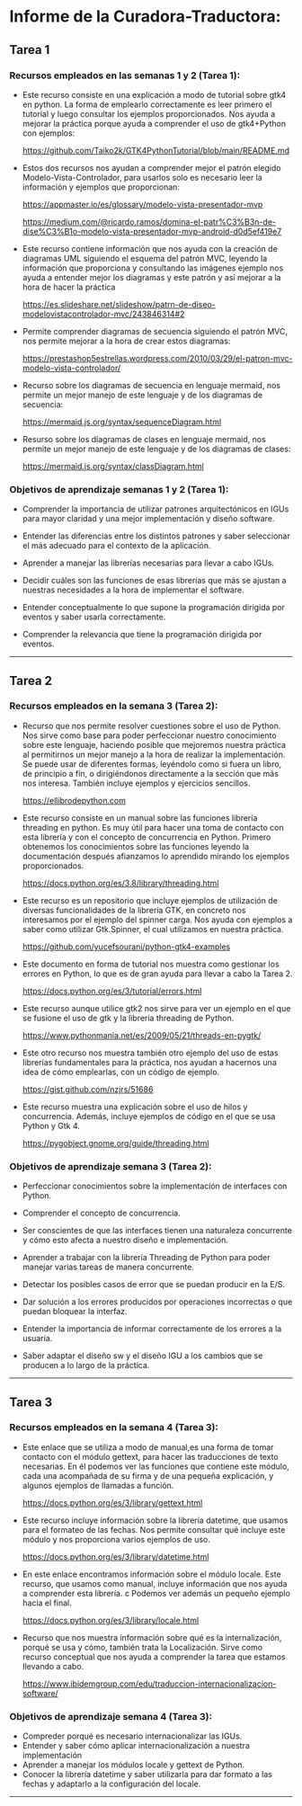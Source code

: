 # Informe de la Curadora-Traductora:
## Tarea 1
### Recursos empleados en las semanas 1 y 2 (Tarea 1):

- Este recurso consiste en una explicación a modo de tutorial sobre gtk4 en python.
La forma de emplearlo correctamente es leer primero el tutorial y luego consultar los ejemplos proporcionados.
Nos ayuda a mejorar la práctica porque ayuda a comprender el uso de gtk4+Python con ejemplos:

  https://github.com/Taiko2k/GTK4PythonTutorial/blob/main/README.md

- Estos dos recursos nos ayudan a comprender mejor el patrón elegido Modelo-Vista-Controlador,
para usarlos solo es necesario leer la información y ejemplos que proporcionan:

  https://appmaster.io/es/glossary/modelo-vista-presentador-mvp
  
  https://medium.com/@ricardo.ramos/domina-el-patr%C3%B3n-de-dise%C3%B1o-modelo-vista-presentador-mvp-android-d0d5ef419e7

- Este recurso contiene información que nos ayuda con la creación de diagramas
UML siguiendo el esquema del patrón MVC, leyendo la información que proporciona y consultando las imágenes ejemplo
nos ayuda a entender mejor los diagramas y este patrón y así mejorar a la hora de hacer la práctica

  https://es.slideshare.net/slideshow/patrn-de-diseo-modelovistacontrolador-mvc/243846314#2

- Permite comprender diagramas de secuencia siguiendo el patrón MVC, nos permite mejorar a la hora de crear estos diagramas:

  https://prestashop5estrellas.wordpress.com/2010/03/29/el-patron-mvc-modelo-vista-controlador/

- Recurso sobre los diagramas de secuencia en lenguaje mermaid, nos permite un mejor manejo de este lenguaje y de los diagramas de secuencia:

  https://mermaid.js.org/syntax/sequenceDiagram.html

- Resurso sobre los diagramas de clases en lenguaje mermaid, nos permite un mejor manejo de este lenguaje y de los diagramas de clases:

  https://mermaid.js.org/syntax/classDiagram.html



### Objetivos de aprendizaje semanas 1 y 2 (Tarea 1):
- Comprender la importancia de utilizar patrones arquitectónicos en IGUs para mayor claridad 
  y una mejor implementación y diseño software.
  
- Entender las diferencias entre los distintos patrones y saber seleccionar el más adecuado para
  el contexto de la aplicación.
  
- Aprender a manejar las librerías necesarias para llevar a cabo IGUs.
  
- Decidir cuáles son las funciones de esas librerías que más se ajustan a nuestras necesidades
  a la hora de implementar el software.
  
- Entender conceptualmente lo que supone la programación dirigida por eventos y saber usarla correctamente.
  
- Comprender la relevancia que tiene la programación dirigida por eventos.
  
---

## Tarea 2

### Recursos empleados en la semana 3 (Tarea 2):

- Recurso que nos permite resolver cuestiones sobre el uso de Python. Nos sirve como base para poder perfeccionar nuestro conocimiento sobre este lenguaje, haciendo posible
  que mejoremos nuestra práctica al permitirnos un mejor manejo a la hora de realizar la implementación. Se puede usar de diferentes formas, leyéndolo como si fuera un libro, de principio a fin,
  o dirigiéndonos directamente a la sección que más nos interesa. También incluye ejemplos y ejercicios sencillos.
  
  https://ellibrodepython.com

- Este recurso consiste en un manual sobre las funciones librería threading en python. Es muy útil para hacer una toma de contacto con esta librería y con el concepto de concurrencia en Python.
  Primero obtenemos los conocimientos sobre las funciones leyendo la documentación después afianzamos lo aprendido mirando los ejemplos proporcionados.
  
  https://docs.python.org/es/3.8/library/threading.html
  
- Este recurso es un repositorio que incluye ejemplos de utilización de diversas funcionalidades de la librería GTK, en concreto nos interesamos por el ejemplo del spinner carga. Nos ayuda 
  con ejemplos a saber como utilizar Gtk.Spinner, el cual utilizamos en nuestra práctica.

  https://github.com/yucefsourani/python-gtk4-examples

- Este documento en forma de tutorial nos muestra como gestionar los errores en Python, lo que es de gran ayuda para llevar a cabo la Tarea 2.

  https://docs.python.org/es/3/tutorial/errors.html
  
- Este recurso aunque utilice gtk2 nos sirve para ver un ejemplo en el que se fusione el uso de gtk y la librería threading de Python.  

  https://www.pythonmania.net/es/2009/05/21/threads-en-pygtk/
  
- Este otro recurso nos muestra también otro ejemplo del uso de estas librerías fundamentales para la práctica, nos ayudan a hacernos una idea de cómo emplearlas, con un código de ejemplo.

  https://gist.github.com/nzjrs/51686

- Este recurso muestra una explicación sobre el uso de hilos y concurrencia. Además, incluye ejemplos de código en el que se usa Python y Gtk 4.
 
  https://pygobject.gnome.org/guide/threading.html
    
### Objetivos de aprendizaje semana 3 (Tarea 2):

- Perfeccionar conocimientos sobre la implementación de interfaces con Python.

- Comprender el concepto de concurrencia.

- Ser conscientes de que las interfaces tienen una naturaleza concurrente y cómo esto afecta a nuestro diseño e implementación.

- Aprender a trabajar con la librería Threading de Python para poder manejar varias tareas de manera concurrente.

- Detectar los posibles casos de error que se puedan producir en la E/S.

- Dar solución a los errores producidos por operaciones incorrectas o que puedan bloquear la interfaz.

- Entender la importancia de informar correctamente de los errores a la usuaria.

- Saber adaptar el diseño sw y el diseño IGU a los cambios que se producen a lo largo de la práctica.

---

## Tarea 3
### Recursos empleados en la semana 4 (Tarea 3):
- Este enlace que se utiliza a modo de manual,es una forma de tomar contacto con el módulo gettext, para hacer las traducciones de texto necesarias.
  En él podemos ver las funciones que contiene este módulo, cada una acompañada de su firma y de una pequeña explicación, y algunos ejemplos de llamadas a función.
  
  https://docs.python.org/es/3/library/gettext.html

- Este recurso incluye información sobre la librería datetime, que usamos para el formateo de las fechas. Nos permite consultar qué incluye este módulo y nos    proporciona varios ejemplos de uso. 

  https://docs.python.org/es/3/library/datetime.html

- En este enlace encontramos información sobre el módulo locale. Este recurso, que usamos como manual, incluye información que nos ayuda a comprender esta librería.  c Podemos ver además un pequeño ejemplo hacia el final.

  https://docs.python.org/es/3/library/locale.html

- Recurso que nos muestra información sobre qué es la internalización, porqué se usa y cómo, también trata la Localización. Sirve como recurso conceptual que nos ayuda a comprender la tarea que estamos llevando a cabo. 

  https://www.ibidemgroup.com/edu/traduccion-internacionalizacion-software/

### Objetivos de aprendizaje semana 4 (Tarea 3):

- Compreder porqué es necesario internacionalizar las IGUs.
- Entender y saber cómo aplicar internacionalización a nuestra implementación
- Aprender a manejar los módulos locale y gettext de Python.
- Conocer la librería datetime y saber utilizarla para dar formato a las fechas y adaptarlo a la configuración del locale.

---
